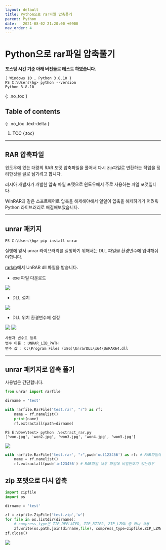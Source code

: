 ```yaml
---
layout: default
title: Python으로 rar파일 압축풀기
parent: Python
date:   2021-08-02 21:20:00 +0900
nav_order: 4
---
```


# Python으로 rar파일 압축풀기

**포스팅 시간 기준 아래 버전들로 테스트 하였습니다.**
```
( Windows 10 , Python 3.8.10 )
PS C:\Users\hg> python --version
Python 3.8.10
```

{: .no_toc }

## Table of contents
{: .no_toc .text-delta }

1. TOC
{:toc}

---

## RAR 압축파일

윈도우에 있는 대량의 RAR 포맷 압축파일을 풀어서 다시 zip파일로 변환하는 작업을 정리한것을 글로 남기려고 합니다.

러시아 개발자가 개발한 압축 파일 포맷으로 윈도우에서 주로 사용하는 파일 포맷입니다.

WinRAR과 같은 소프트웨어로 압축을 해제해야해서 일일이 압축을 해제하기가 어려워 Python 라이브러리로 해결해보았습니다.

---

## unrar 패키지

```
PS C:\Users\hg> pip install unrar
```

실행에 앞서 unrar 라이브러리를 실행하기 위해서는 DLL 파일을 환경변수에 입력해줘야합니다.

[rarlab](https://www.rarlab.com/rar_add.htm)에서 UnRAR dll 파일을 받습니다.

- exe 파일 다운로드

<img src='{{ "/assets/images/python/python_unrar_1.png" | absolute_url }}'>

- DLL 설치

<img src='{{ "/assets/images/python/python_unrar_2.png" | absolute_url }}'>

- DLL 위치 환경변수에 설정

<img src='{{ "/assets/images/python/python_unrar_3.png" | absolute_url }}'>

<img src='{{ "/assets/images/python/python_unrar_4.png" | absolute_url }}'>

```
사용자 변수로 등록
변수 이름 : UNRAR_LIB_PATH
변수 값 : C:\Program Files (x86)\UnrarDLL\x64\UnRAR64.dll
```

---

## unrar 패키지로 압축 풀기

사용법은 간단합니다.

```py
from unrar import rarfile

dirname = 'test'

with rarfile.RarFile('test.rar', "r") as rf:
    name = rf.namelist()
    print(name)
    rf.extractall(path=dirname)
```

```
PS E:\Dev\test> python .\extract_rar.py
['won.jpg', 'won2.jpg', 'won3.jpg', 'won4.jpg', 'won5.jpg']
```

<img src='{{ "/assets/images/python/python_unrar_5.png" | absolute_url }}'>

```py
with rarfile.RarFile('test.rar', "r",pwd='out123456') as rf: # RAR파일에 비밀번호가 있는경우
    name = rf.namelist()
    rf.extractall(pwd='in123456') # RAR파일 내부 파일에 비밀번호가 있는경우
```

## zip 포맷으로 다시 압축

```py
import zipfile
import os

dirname = 'test'

zf = zipfile.ZipFile('test.zip','w')
for file in os.listdir(dirname):
    # compress_type은 ZIP_DEFLATED, ZIP_BZIP2, ZIP_LZMA 중 하나 사용
    zf.write(os.path.join(dirname,file), compress_type=zipfile.ZIP_LZMA) 
zf.close()
```

<img src='{{ "/assets/images/python/python_unrar_6.png" | absolute_url }}'>